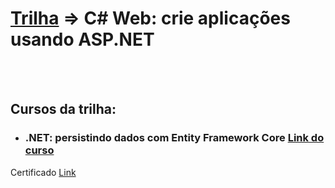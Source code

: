 <h1> <a href="https://cursos.alura.com.br/formacao-csharp-web">Trilha</a> => C# Web: crie aplicações usando ASP.NET </h1>

<br>
<br>
<h2> Cursos da trilha: </h2>



- <h3> .NET: persistindo dados com Entity Framework Core <a href="https://cursos.alura.com.br/course/dot-net-persistindo-dados-entity-framework-core">Link do curso</a></h3>

<p> Certificado <a href="https://cursos.alura.com.br/certificate/igortudisco/dot-net-persistindo-dados-entity-framework-core">Link</a> </p>
